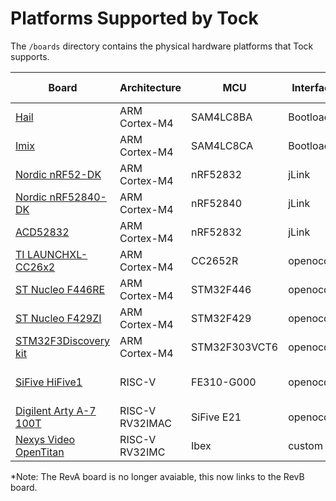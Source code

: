 Platforms Supported by Tock
===========================

The `/boards` directory contains the physical hardware platforms
that Tock supports.

| Board                                                | Architecture    | MCU            | Interface  | App deployment | Where to Get It                      |
|------------------------------------------------------|-----------------|----------------|------------|----------------|--------------------------------------|
| [Hail](hail/README.md)                               | ARM Cortex-M4   | SAM4LC8BA      | Bootloader | tockloader     | [Lab11llc][tockhw]                   |
| [Imix](imix/README.md)                               | ARM Cortex-M4   | SAM4LC8CA      | Bootloader | tockloader     | [Lab11llc][tockhw]                   |
| [Nordic nRF52-DK](nordic/nrf52dk/README.md)          | ARM Cortex-M4   | nRF52832       | jLink      | tockloader     | [Nordic distributors][nrf52dk-hw]    |
| [Nordic nRF52840-DK](nordic/nrf52840dk/README.md)    | ARM Cortex-M4   | nRF52840       | jLink      | tockloader     | [Nordic distributors][nrf52840dk-hw] |
| [ACD52832](acd52832/README.md)                       | ARM Cortex-M4   | nRF52832       | jLink      | tockloader     | [Aconno][aconno]                     |
| [TI LAUNCHXL-CC26x2](launchxl/README.md)             | ARM Cortex-M4   | CC2652R        | openocd    | tockloader     | [TI or distributors][launchxl-hw]    |
| [ST Nucleo F446RE](nucleo_f446re/README.md)          | ARM Cortex-M4   | STM32F446      | openocd    | custom         | [ST or distributors][f446re-hw]      |
| [ST Nucleo F429ZI](nucleo_f429zi/README.md)          | ARM Cortex-M4   | STM32F429      | openocd    | custom         | [ST distributors][f429zi-hw]         |
| [STM32F3Discovery kit](stm32f3discovery/README.md)   | ARM Cortex-M4   | STM32F303VCT6  | openocd    | custom         | [ST distributors][discovery-hw]      |
| [SiFive HiFive1](hifive1/README.md)                  | RISC-V          | FE310-G000     | openocd    | tockloader     | [Crowdsupply][hifive-revB-hw]*       |
| [Digilent Arty A-7 100T](arty-e21/README.md)         | RISC-V RV32IMAC | SiFive E21     | openocd    | tockloader     | [Digilent or distributors][arty-hw]  |
| [Nexys Video OpenTitan](opentitan/README.md)         | RISC-V RV32IMC  | Ibex           | custom     | custom         | _See board README_                   |

*Note: The RevA board is no longer avaiable, this now links to the RevB board.

[tockhw]: https://www.tockos.org/hardware/
[nrf52dk-hw]: https://www.nordicsemi.com/About-us/BuyOnline?search_token=nRF52-DK&series_token=nRF52832
[nrf52840dk-hw]: https://www.nordicsemi.com/About-us/BuyOnline?search_token=nrf52840-DK&series_token=nRF52840
[aconno]: https://aconno.de/products/acd52832/
[launchxl-hw]: http://www.ti.com/tool/LAUNCHXL-CC26X2R1#buy
[f446re-hw]: https://www.st.com/en/evaluation-tools/nucleo-f446re.html#sample-and-buy
[f429zi-hw]: https://www.st.com/en/evaluation-tools/nucleo-f429zi.html#sample-and-buy
[discovery-hw]: https://www.st.com/en/evaluation-tools/stm32f3discovery.html#sample-and-buy
[hifive1-revB-hw]: https://www.crowdsupply.com/sifive/hifive1-rev-b
[arty-hw]: https://store.digilentinc.com/arty-a7-artix-7-fpga-development-board-for-makers-and-hobbyists/
